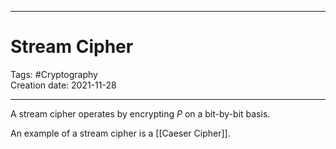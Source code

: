 -----------------------------------------------
# Stream Cipher
Tags: #Cryptography   
Creation date: 2021-11-28

-----------------------------------------------

A stream cipher operates by encrypting $P$ on a bit-by-bit basis.

An example of a stream cipher is a [[Caeser Cipher]].